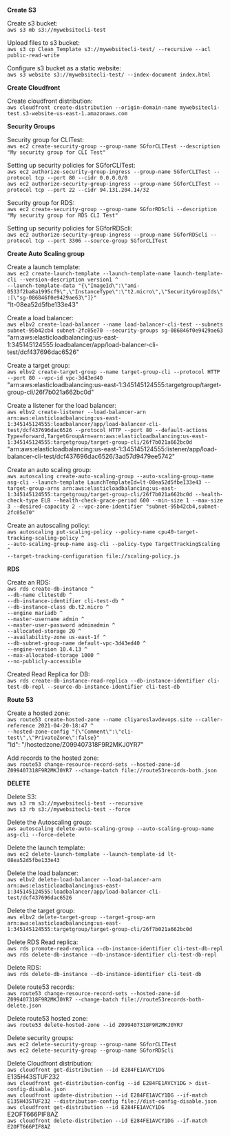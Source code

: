 **Create S3**

Create s3 bucket:\
`aws s3 mb s3://mywebsitecli-test`

Upload files to s3 bucket:\
`aws s3 cp Clean_Template s3://mywebsitecli-test/ --recursive --acl public-read-write`

Configure s3 bucket as a static website:\
`aws s3 website s3://mywebsitecli-test/ --index-document index.html`

**Create Cloudfront**

Create cloudfront distribution:\
`aws cloudfront create-distribution --origin-domain-name mywebsitecli-test.s3-website-us-east-1.amazonaws.com`

**Security Groups**

Security group for CLITest:\
`aws ec2 create-security-group --group-name SGforCLITest --description "My security group for CLI Test"`

Setting up security policies for SGforCLITest:\
`aws ec2 authorize-security-group-ingress --group-name SGforCLITest --protocol tcp --port 80 --cidr 0.0.0.0/0`\
`aws ec2 authorize-security-group-ingress --group-name SGforCLITest --protocol tcp --port 22 --cidr 94.131.204.14/32`

Security group for RDS:\
`aws ec2 create-security-group --group-name SGforRDScli --description "My security group for RDS CLI Test"`

Setting up security policies for SGforRDScli:\
`aws ec2 authorize-security-group-ingress --group-name SGforRDScli --protocol tcp --port 3306 --source-group SGforCLITest`

**Create Auto Scaling group**

Create a launch template:\
`aws ec2 create-launch-template --launch-template-name launch-template-cli --version-description version1 ^`\
  `--launch-template-data "{\"ImageId\":\"ami-0533f2ba8a1995cf9\",\"InstanceType\":\"t2.micro\",\"SecurityGroupIds\":[\"sg-086846f0e9429ae63\"]}"`\
"lt-08ea52d5fbe133e43"

Create a load balancer:\
`aws elbv2 create-load-balancer --name load-balancer-cli-test --subnets subnet-95b42cb4 subnet-2fc05e70 --security-groups sg-086846f0e9429ae63`\
"arn:aws:elasticloadbalancing:us-east-1:345145124555:loadbalancer/app/load-balancer-cli-test/dcf437696dac6526"

Create a target group:\
`aws elbv2 create-target-group --name target-group-cli --protocol HTTP --port 80 --vpc-id vpc-3d43ed40`\
"arn:aws:elasticloadbalancing:us-east-1:345145124555:targetgroup/target-group-cli/26f7b021a662bc0d"

Create a listener for the load balancer:\
`aws elbv2 create-listener --load-balancer-arn arn:aws:elasticloadbalancing:us-east-1:345145124555:loadbalancer/app/load-balancer-cli-test/dcf437696dac6526 --protocol HTTP --port 80 --default-actions Type=forward,TargetGroupArn=arn:aws:elasticloadbalancing:us-east-1:345145124555:targetgroup/target-group-cli/26f7b021a662bc0d`\
"arn:aws:elasticloadbalancing:us-east-1:345145124555:listener/app/load-balancer-cli-test/dcf437696dac6526/3ad57d9479ee5742"

Create an auto scaling group:\
`aws autoscaling create-auto-scaling-group --auto-scaling-group-name asg-cli --launch-template LaunchTemplateId=lt-08ea52d5fbe133e43 --target-group-arns arn:aws:elasticloadbalancing:us-east-1:345145124555:targetgroup/target-group-cli/26f7b021a662bc0d --health-check-type ELB --health-check-grace-period 600 --min-size 1 --max-size 3 --desired-capacity 2 --vpc-zone-identifier "subnet-95b42cb4,subnet-2fc05e70"`

Create an autoscaling policy:\
`aws autoscaling put-scaling-policy --policy-name cpu40-target-tracking-scaling-policy ^`\
  `--auto-scaling-group-name asg-cli --policy-type TargetTrackingScaling ^`\
  `--target-tracking-configuration file://scaling-policy.js`
  
**RDS**

Create an RDS:\
`aws rds create-db-instance ^`\
  `--db-name clitestdb ^`\
  `--db-instance-identifier cli-test-db ^`\
  `--db-instance-class db.t2.micro ^`\
  `--engine mariadb ^`\
  `--master-username admin ^`\
  `--master-user-password adminadmin ^`\
  `--allocated-storage 20 ^`\
	`--availability-zone us-east-1f ^`\
	`--db-subnet-group-name default-vpc-3d43ed40 ^`\
	`--engine-version 10.4.13 ^`\
	`--max-allocated-storage 1000 ^`\
	`--no-publicly-accessible`
	
Created Read Replica for DB:\
`aws rds create-db-instance-read-replica --db-instance-identifier cli-test-db-repl --source-db-instance-identifier cli-test-db`

**Route 53**

Create a hosted zone:\
`aws route53 create-hosted-zone --name cliyaroslavdevops.site --caller-reference 2021-04-20-18:47 ^`\
    `--hosted-zone-config "{\"Comment\":\"cli-test\",\"PrivateZone\":false}"`\
"Id": "/hostedzone/Z099407318F9R2MKJ0YR7"

Add records to the hosted zone:\
`aws route53 change-resource-record-sets --hosted-zone-id Z099407318F9R2MKJ0YR7 --change-batch file://route53records-both.json`

**DELETE**

Delete S3:\
`aws s3 rm s3://mywebsitecli-test --recursive`\
`aws s3 rb s3://mywebsitecli-test --force`

Delete the Autoscaling group:\
`aws autoscaling delete-auto-scaling-group --auto-scaling-group-name asg-cli --force-delete`

Delete the launch template:\
`aws ec2 delete-launch-template --launch-template-id lt-08ea52d5fbe133e43`

Delete the load balancer:\
`aws elbv2 delete-load-balancer --load-balancer-arn arn:aws:elasticloadbalancing:us-east-1:345145124555:loadbalancer/app/load-balancer-cli-test/dcf437696dac6526`

Delete the target group:\
`aws elbv2 delete-target-group --target-group-arn arn:aws:elasticloadbalancing:us-east-1:345145124555:targetgroup/target-group-cli/26f7b021a662bc0d`

Delete RDS Read replica:\
`aws rds promote-read-replica --db-instance-identifier cli-test-db-repl`
`aws rds delete-db-instance --db-instance-identifier cli-test-db-repl`

Delete RDS:\
`aws rds delete-db-instance --db-instance-identifier cli-test-db`

Delete route53 records:\
`aws route53 change-resource-record-sets --hosted-zone-id Z099407318F9R2MKJ0YR7 --change-batch file://route53records-both-delete.json`

Delete route53  hosted zone:\
`aws route53 delete-hosted-zone --id Z099407318F9R2MKJ0YR7`

Delete security groups:\
`aws ec2 delete-security-group --group-name SGforCLITest`\
`aws ec2 delete-security-group --group-name SGforRDScli`

Delete Cloudfront distribution:\
`aws cloudfront get-distribution --id E284FE1AVCY1DG`\
E135H43STUF232\
`aws cloudfront get-distribution-config --id E284FE1AVCY1DG > dist-config-disable.json`\
`aws cloudfront update-distribution --id E284FE1AVCY1DG --if-match E135H43STUF232 --distribution-config file://dist-config-disable.json`\
`aws cloudfront get-distribution --id E284FE1AVCY1DG`\
E2OFT666PIF8AZ\
`aws cloudfront delete-distribution --id E284FE1AVCY1DG --if-match E2OFT666PIF8AZ`
